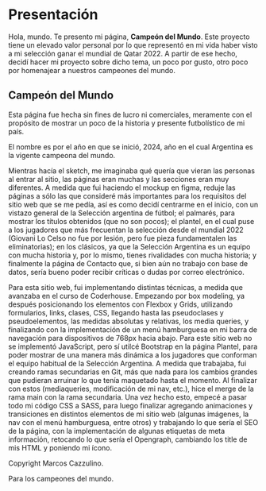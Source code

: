 # Presentación

Hola, mundo. Te presento mi página, **Campeón del Mundo**. Este proyecto tiene un elevado valor personal por lo que representó en mi vida haber visto a mi selección ganar el mundial de Qatar 2022. A partir de ese hecho, decidí hacer mi proyecto sobre dicho tema, un poco por gusto, otro poco por homenajear a nuestros campeones del mundo.

## Campeón del Mundo
Esta página fue hecha sin fines de lucro ni comerciales, meramente con el propósito de mostrar un poco de la historia y presente futbolístico de mi país.

El nombre es por el año en que se inició, 2024, año en el cual Argentina es la vigente campeona del mundo.

Mientras hacía el sketch, me imaginaba qué quería que vieran las personas al entrar al sitio, las páginas eran muchas y las secciones eran muy diferentes. A medida que fui haciendo el mockup en figma, reduje las páginas a sólo las que consideré más importantes para los requisitos del sitio web que se me pedía, así es como decidí centrarme en el inicio, con un vistazo general de la Selección argentina de fútbol; el palmarés, para mostrar los títulos obtenidos (que no son pocos); el plantel, en el cual puse a los jugadores que más frecuentan la selección desde el mundial 2022 (Giovani Lo Celso no fue por lesión, pero fue pieza fundamentalen las eliminatorias); en los clásicos, ya que la Selección Argentina es un equipo con mucha historia y, por lo mismo, tienes rivalidades con mucha historia; y finalmente la página de Contacto que, si bien aún no trabajo con base de datos, sería bueno poder recibir críticas o dudas por correo electrónico.

Para esta sitio web, fui implementando distintas técnicas, a medida que avanzaba en el curso de Coderhouse. Empezando por box modeling, ya después posicionando los elementos con Flexbox y Grids, utilizando formularios, links, clases, CSS, llegando hasta las pseudoclases y pseudoelementos, las medidas absolutas y relativas, los media queries, y finalizando con la implementación de un menú hamburguesa en mi barra de navegación para dispositivos de 768px hacia abajo. 
Para este sitio web no se implementó JavaScript, pero sí utilcé Bootstrap en la página Plantel, para poder mostrar de una manera más dinámica a los jugadores que conforman el equipo habitual de la Selección Argentina.
A medida que trabajaba, fui creando ramas secundarias en Git, más que nada para los cambios grandes que pudieran arruinar lo que tenía maquetado hasta el momento. Al finalizar con estos (mediaqueries, modificación de mi nav, etc.), hice el merge de la rama main con la rama secundaria.
Una vez hecho esto, empecé a pasar todo mi código CSS a SASS, para luego finalizar agregando animaciones y transiciones en distintos elementos de mi sitio web (algunas imágenes, la nav con el menú hamburguesa, entre otros) y trabajando lo que sería el SEO de la página, con la implementación de algunas etiquetas de meta información, retocando lo que sería el Opengraph, cambiando los title de mis HTML y poniendo mi ícono.

Copyright Marcos Cazzulino.

Para los campeones del mundo.
